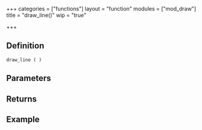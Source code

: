 +++
categories = ["functions"]
layout = "function"
modules = ["mod_draw"]
title = "draw_line()"
wip = "true"

+++

## Definition

    draw_line ( )

## Parameters

## Returns

## Example

```
```
